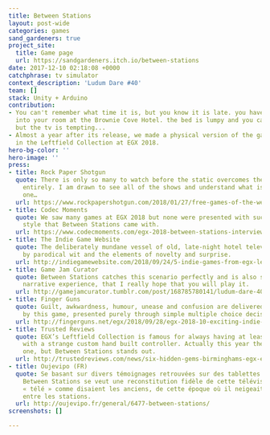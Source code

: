 ```yaml
---
title: Between Stations
layout: post-wide
categories: games
sand_gardeners: true
project_site:
  title: Game page
  url: https://sandgardeners.itch.io/between-stations
date: 2017-12-10 02:18:08 +0000
catchphrase: tv simulator
context_description: 'Ludum Dare #40'
team: []
stack: Unity + Arduino
contribution:
- You can't remember what time it is, but you know it is late. you have just checked
  into your room at the Brownie Cove Hotel. the bed is lumpy and you can't sleep,
  but the tv is tempting...
- Almost a year after its release, we made a physical version of the game to be showcased
  in the Leftfield Collection at EGX 2018.
hero-bg-color: ''
hero-image: ''
press:
- title: Rock Paper Shotgun
  quote: There is only so many to watch before the static overcomes the TV’s resistance
    entirely. I am drawn to see all of the shows and understand what is behind each
    one…
  url: https://www.rockpapershotgun.com/2018/01/27/free-games-of-the-week/
- title: Codec Moments
  quote: We saw many games at EGX 2018 but none were presented with such a unique
    style that Between Stations came with.
  url: https://www.codecmoments.com/egx-2018-between-stations-interview/
- title: The Indie Game Website
  quote: The deliberately mundane vessel of old, late-night hotel television is elevated
    by parodical wit and the elements of novelty and surprise.
  url: http://indiegamewebsite.com/2018/09/24/5-indie-games-from-egx-leftfield-collection
- title: Game Jam Curator
  quote: Between Stations catches this scenario perfectly and is also such an amazing
    narrative experience, that I really hope that you will play it.
  url: http://gamejamcurator.tumblr.com/post/168785780141/ludum-dare-40-between-stations
- title: Finger Guns
  quote: Guilt, awkwardness, humour, unease and confusion are delivered in rapid succession
    by this game, presented purely through simple multiple choice decision making.
  url: http://fingerguns.net/egx/2018/09/28/egx-2018-10-exciting-indie-game-you-can-play-right-now
- title: Trusted Reviews
  quote: EGX’s Leftfield Collection is famous for always having at least one game
    with a strange custom hand built controller. Actually this year there’s more than
    one, but Between Stations stands out.
  url: http://trustedreviews.com/news/six-hidden-gems-birminghams-egx-event-3587242
- title: Oujevipo (FR)
  quote: Se basant sur divers témoignages retrouvées sur des tablettes anciennes,
    Between Stations se veut une reconstitution fidèle de cette télévision, de cette
    « télé » comme disaient les anciens, de cette époque où il neigeait tous les jours
    entre les stations.
  url: http://oujevipo.fr/general/6477-between-stations/
screenshots: []

---
```

